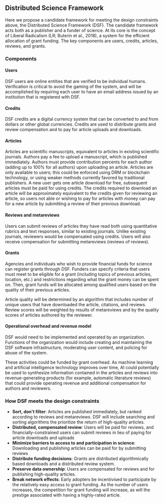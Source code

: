 ## Distributed Science Framework

Here we propose a candidate framework for meeting the design constraints above, the Distributed Science Framework (DSF).
The candidate framework acts both as a publisher and a funder of science.
At its core is the concept of Liberal Radicalism (LR; Buterin et al., 2018), a system for the efficient allocation of grant funding.
The key components are users, credits, articles, reviews, and grants.

### Components

#### Users

DSF users are online entities that are verified to be individual humans.
Verification is critical to avoid the gaming of the system, and will be accomplished by requiring each user to have an email address issued by an institution that is registered with DSF.

#### Credits

DSF credits are a digital currency system that can be converted to and from dollars or other global currencies.
Credits are used to distribute grants and review compensation and to pay for article uploads and downloads.

#### Articles

Articles are scientific manuscripts, equivalent to articles in existing scientific journals.
Authors pay a fee to upload a manuscript, which is published immediately.
Authors must provide contribution percents for each author (adding up to 100% for all authors) upon uploading an article.
Articles are only available to users; this could be enforced using DRM or blockchain technology, or using weaker methods currently favored by traditional publishers.
A new user gets one article download for free, subsequent articles must be paid for using credits.
The credits required to download an article will be approximately equivalent to the credits given for reviewing an article, so users not able or wishing to pay for articles with money can pay for a new article by submitting a review of their previous download.

#### Reviews and metareviews

Users can submit reviews of articles they have read both using quantitative rubrics and text responses, similar to existing journals.
Unlike existing journals, reviewers would be compensated using credits.
Users will also receive compensation for submitting metareviews (reviews of reviews).

#### Grants

Agencies and individuals who wish to provide financial funds for science can register grants through DSF.
Funders can specify criteria that users must meet to be eligible for a grant (including topics of previous articles, location, etc.) and restrictions regarding what the grant money can be spent on.
Then, grant funds will be allocated among qualified users based on the quality of their previous articles.

Article quality will be determined by an algorithm that includes number of unique users that have downloaded the article, citations, and reviews.
Review scores will be weighted by results of metareviews and by the quality scores of articles authored by the reviewer.

#### Operational overhead and revenue model

DSF would need to be implemented and operated by an organization.
Functions of the organization would include creating and maintaining the DSF software infrastructure, moderating user content, and policing for abuse of the system.

These activities could be funded by grant overhead.
As machine learning and artificial intelligence technology improves over time, AI could potentially be used to synthesize information contained in the articles and reviews into revenue-generating products (for example, automatic literature reviews) that could provide operating revenue and additional compensation for authors and reviewers.

### How DSF meets the design constraints

* __Sort, don't filter__: Articles are published immediately, but ranked according to reviews and metareviews. DSF will include searching and sorting algorithms the prioritize the return of high-quality articles.
* __Distributed, compensated review__: Users will be paid for reviews, and financially-constrained users can submit reviews in lieu of paying for article downloads and uploads
* __Minimize barriers to access to and participation in science__: Downloading and publishing articles can be paid for by submitting reviews
* __Distribute funding decisions__: Grants are distributed algorithmically based downloads and a distributed review system.
* __Preserve data ownership__: Users are compensated for reviews and for publishing high-quality articles.
* __Break network effects__: Early adopters be incentivised to participate by the relatively easy access to grant funding. As the number of users increases, the competition for grant funding will increase, as will the prestige associated with having a highly-rated article.
